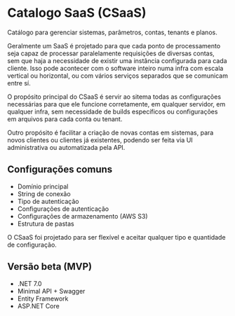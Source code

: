 # Catalogo SaaS (CSaaS)

Catálogo para gerenciar sistemas, parâmetros, contas, tenants e planos.

Geralmente um SaaS é projetado para que cada ponto de processamento seja capaz de processar paralelamente requisições de diversas contas, sem que haja a necessidade de existir uma instância configurada para cada cliente. Isso pode acontecer com o software inteiro numa infra com escala vertical ou horizontal, ou com vários serviços separados que se comunicam entre sí. 

O propósito principal do CSaaS é servir ao sitema todas as configurações necessárias para que ele funcione corretamente, em qualquer servidor, em qualquer infra, sem necessidade de builds específicos ou configurações em arquivos para cada conta ou tenant.

Outro propósito é facilitar a criação de novas contas em sistemas, para novos clientes ou clientes já existentes, podendo ser feita via UI administrativa ou automatizada pela API.

## Configurações comuns

- Domínio principal
- String de conexão
- Tipo de autenticação
- Configurações de autenticação
- Configurações de armazenamento (AWS S3)
- Estrutura de pastas

O CSaaS foi projetado para ser flexível e aceitar qualquer tipo e quantidade de configuração.

## Versão beta (MVP)

- .NET 7.0
- Minimal API + Swagger
- Entity Framework
- ASP.NET Core
